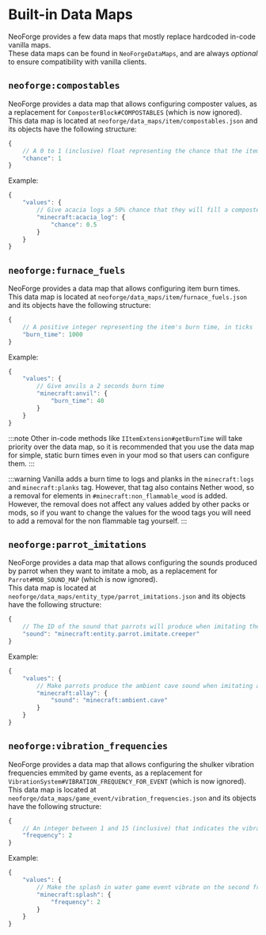 # Built-in Data Maps
NeoForge provides a few data maps that mostly replace hardcoded in-code vanilla maps.  
These data maps can be found in `NeoForgeDataMaps`, and are always *optional* to ensure compatibility with vanilla clients.

## `neoforge:compostables`
NeoForge provides a data map that allows configuring composter values, as a replacement for `ComposterBlock#COMPOSTABLES` (which is now ignored).  
This data map is located at `neoforge/data_maps/item/compostables.json` and its objects have the following structure:
```js
{
    // A 0 to 1 (inclusive) float representing the chance that the item will update the level of the composter
    "chance": 1
}
```

Example:
```js
{
    "values": {
        // Give acacia logs a 50% chance that they will fill a composter
        "minecraft:acacia_log": {
            "chance": 0.5
        }
    }
}
```

## `neoforge:furnace_fuels`
NeoForge provides a data map that allows configuring item burn times.  
This data map is located at `neoforge/data_maps/item/furnace_fuels.json` and its objects have the following structure:
```js
{
    // A positive integer representing the item's burn time, in ticks
    "burn_time": 1000
}
```

Example:
```js
{
    "values": {
        // Give anvils a 2 seconds burn time
        "minecraft:anvil": {
            "burn_time": 40
        }
    }
}
```

:::note
Other in-code methods like `IItemExtension#getBurnTime` will take priority over the data map, so it is recommended that you use the data map for simple, static burn times even in your mod so that users can configure them.
:::

:::warning
Vanilla adds a burn time to logs and planks in the `minecraft:logs` and `minecraft:planks` tag. However, that tag also contains Nether wood, so a removal for elements in `#minecraft:non_flammable_wood` is added.  
However, the removal does not affect any values added by other packs or mods, so if you want to change the values for the wood tags you will need to add a removal for the non flammable tag yourself.
:::

## `neoforge:parrot_imitations`
NeoForge provides a data map that allows configuring the sounds produced by parrot when they want to imitate a mob, as a replacement for `Parrot#MOB_SOUND_MAP` (which is now ignored).  
This data map is located at `neoforge/data_maps/entity_type/parrot_imitations.json` and its objects have the following structure:
```js
{
    // The ID of the sound that parrots will produce when imitating the mob
    "sound": "minecraft:entity.parrot.imitate.creeper"
}
```

Example:
```js
{
    "values": {
        // Make parrots produce the ambient cave sound when imitating allays
        "minecraft:allay": {
            "sound": "minecraft:ambient.cave"
        }
    }
}
```

## `neoforge:vibration_frequencies`
NeoForge provides a data map that allows configuring the shulker vibration frequencies emmited by game events, as a replacement for `VibrationSystem#VIBRATION_FREQUENCY_FOR_EVENT` (which is now ignored).  
This data map is located at `neoforge/data_maps/game_event/vibration_frequencies.json` and its objects have the following structure:
```js
{
    // An integer between 1 and 15 (inclusive) that indicates the vibration frequency of the event
    "frequency": 2
}
```

Example:
```js
{
    "values": {
        // Make the splash in water game event vibrate on the second frequency
        "minecraft:splash": {
            "frequency": 2
        }
    }
}
```